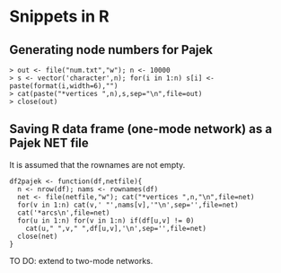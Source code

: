# Snippets in R

## Generating node numbers for Pajek

```
> out <- file("num.txt","w"); n <- 10000
> s <- vector('character',n); for(i in 1:n) s[i] <- paste(format(i,width=6),"")
> cat(paste("*vertices ",n),s,sep="\n",file=out)
> close(out)
```

## Saving R data frame (one-mode network) as a Pajek NET file

It is assumed that the rownames are not empty.
```
df2pajek <- function(df,netfile){
  n <- nrow(df); nams <- rownames(df)
  net <- file(netfile,"w"); cat("*vertices ",n,"\n",file=net)
  for(v in 1:n) cat(v,' "',nams[v],'"\n',sep='',file=net)
  cat('*arcs\n',file=net)
  for(u in 1:n) for(v in 1:n) if(df[u,v] != 0) 
    cat(u," ",v," ",df[u,v],'\n',sep='',file=net)
  close(net)
}
```

TO DO: extend to two-mode networks.

